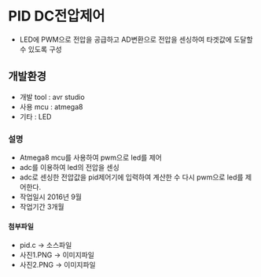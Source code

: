 # PID DC전압제어

  - LED에 PWM으로 전압을 공급하고 AD변환으로 전압을 센싱하여 타겟값에 도달할 수 있도록 구성
  
## 개발환경
  - 개발 tool : avr studio
  - 사용 mcu : atmega8
  - 기타 : LED
  
### 설명
  - Atmega8 mcu를 사용하여 pwm으로 led를 제어
  - adc를 이용하여 led의 전압을 센싱
  - adc로 센싱한 전압값을 pid제어기에 입력하여 계산한 수 다시 pwm으로 led를 제어한다.
  - 작업일시 2016년 9월
  - 작업기간 3개월

#### 첨부파일
  - pid.c -> 소스파일
  - 사진1.PNG -> 이미지파일
  - 사진2.PNG -> 이미지파일
